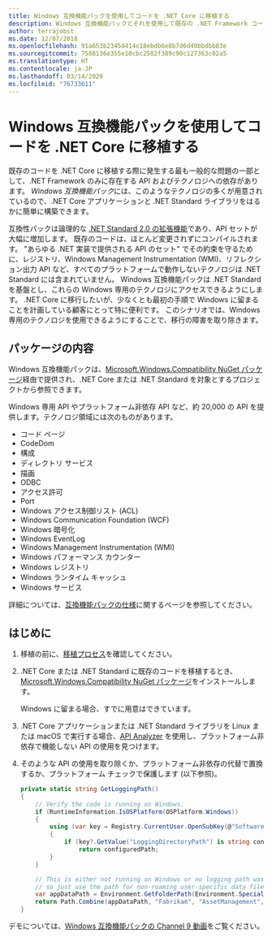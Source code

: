 ```yaml
---
title: Windows 互換機能パックを使用してコードを .NET Core に移植する
description: Windows 互換機能パックとそれを使用して既存の .NET Framework コードを .NET Core に移植する方法について紹介します。
author: terrajobst
ms.date: 12/07/2018
ms.openlocfilehash: 91a653b2345d414c18ebdb6e8b7d6d49bbdbb83e
ms.sourcegitcommit: 7588136e355e10cbc2582f389c90c127363c02a5
ms.translationtype: HT
ms.contentlocale: ja-JP
ms.lasthandoff: 03/14/2020
ms.locfileid: "76733611"
---
```

# <a name="use-the-windows-compatibility-pack-to-port-code-to-net-core"></a>Windows 互換機能パックを使用してコードを .NET Core に移植する

既存のコードを .NET Core に移植する際に発生する最も一般的な問題の一部として、.NET Framework のみに存在する API およびテクノロジへの依存があります。 *Windows 互換機能パック*には、このようなテクノロジの多くが用意されているので、.NET Core アプリケーションと .NET Standard ライブラリをはるかに簡単に構築できます。

互換性パックは論理的な [.NET Standard 2.0 の拡張機能](../whats-new/dotnet-core-2-0.md#api-changes-and-library-support)であり、API セットが大幅に増加します。 既存のコードは、ほとんど変更されずにコンパイルされます。 "あらゆる .NET 実装で提供される API のセット" でその約束を守るために、レジストリ、Windows Management Instrumentation (WMI)、リフレクション出力 API など、すべてのプラットフォームで動作しないテクノロジは .NET Standard には含まれていません。 Windows 互換機能パックは .NET Standard を基盤とし、これらの Windows 専用のテクノロジにアクセスできるようにします。 .NET Core に移行したいが、少なくとも最初の手順で Windows に留まることを計画している顧客にとって特に便利です。 このシナリオでは、Windows 専用のテクノロジを使用できるようにすることで、移行の障害を取り除きます。

## <a name="package-contents"></a>パッケージの内容

Windows 互換機能パックは、[Microsoft.Windows.Compatibility NuGet パッケージ](https://www.nuget.org/packages/Microsoft.Windows.Compatibility)経由で提供され、.NET Core または .NET Standard を対象とするプロジェクトから参照できます。

Windows 専用 API やプラットフォーム非依存 API など、約 20,000 の API を提供します。テクノロジ領域には次のものがあります。

- コード ページ
- CodeDom
- 構成
- ディレクトリ サービス
- 描画
- ODBC
- アクセス許可
- Port
- Windows アクセス制御リスト (ACL)
- Windows Communication Foundation (WCF)
- Windows 暗号化
- Windows EventLog
- Windows Management Instrumentation (WMI)
- Windows パフォーマンス カウンター
- Windows レジストリ
- Windows ランタイム キャッシュ
- Windows サービス

詳細については、[互換機能パックの仕様](https://github.com/dotnet/designs/blob/master/accepted/compat-pack/compat-pack.md)に関するページを参照してください。

## <a name="get-started"></a>はじめに

1. 移植の前に、[移植プロセス](index.md)を確認してください。

2. .NET Core または .NET Standard に既存のコードを移植するとき、[Microsoft.Windows.Compatibility NuGet パッケージ](https://www.nuget.org/packages/Microsoft.Windows.Compatibility)をインストールします。

   Windows に留まる場合、すでに用意はできています。

3. .NET Core アプリケーションまたは .NET Standard ライブラリを Linux または macOS で実行する場合、[API Analyzer](../../standard/analyzers/api-analyzer.md) を使用し、プラットフォーム非依存で機能しない API の使用を見つけます。

4. そのような API の使用を取り除くか、プラットフォーム非依存の代替で置換するか、プラットフォーム チェックで保護します (以下参照)。

    ```csharp
    private static string GetLoggingPath()
    {
        // Verify the code is running on Windows.
        if (RuntimeInformation.IsOSPlatform(OSPlatform.Windows))
        {
            using (var key = Registry.CurrentUser.OpenSubKey(@"Software\Fabrikam\AssetManagement"))
            {
                if (key?.GetValue("LoggingDirectoryPath") is string configuredPath)
                    return configuredPath;
            }
        }

        // This is either not running on Windows or no logging path was configured,
        // so just use the path for non-roaming user-specific data files.
        var appDataPath = Environment.GetFolderPath(Environment.SpecialFolder.LocalApplicationData);
        return Path.Combine(appDataPath, "Fabrikam", "AssetManagement", "Logging");
    }
    ```

デモについては、[Windows 互換機能パックの Channel 9 動画](https://channel9.msdn.com/Events/Connect/2017/T123)をご覧ください。
